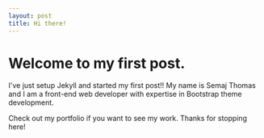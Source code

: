 ```yaml
---
layout: post
title: Hi there!
---
```


# Welcome to my first post.
I've just setup Jekyll and started my first post!! My name is Semaj Thomas and I am a front-end web developer with expertise in Bootstrap theme development. 

Check out my portfolio if you want to see my work. Thanks for stopping here!
